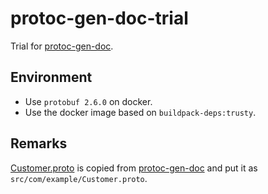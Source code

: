 # protoc-gen-doc-trial

Trial for [protoc-gen-doc].

[protoc-gen-doc]: https://github.com/pseudomuto/protoc-gen-doc

## Environment

* Use `protobuf 2.6.0` on docker.
* Use the docker image based on `buildpack-deps:trusty`.

## Remarks

[Customer.proto] is copied from [protoc-gen-doc] and put it as `src/com/example/Customer.proto`.

[Customer.proto]: https://github.com/pseudomuto/protoc-gen-doc/blob/master/examples/proto/Customer.proto
